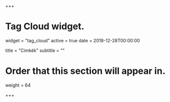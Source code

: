 +++
# Tag Cloud widget.
widget = "tag_cloud"
active = true
date = 2018-12-28T00:00:00

title = "Cimkék"
subtitle = ""

# Order that this section will appear in.
weight = 64

+++
